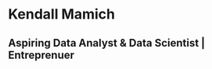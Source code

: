 <!DOCTYPE html>
<html lang="en">
<head>
  <h1>Kendall Mamich</h1>
  <h2>Aspiring Data Analyst & Data Scientist | Entreprenuer</h2>
</head>
